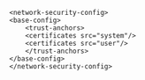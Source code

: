     <network-security-config>
    <base-config>
        <trust-anchors>
        <certificates src="system"/>
        <certificates src="user"/>
        </trust-anchors>
    </base-config>
    </network-security-config>
